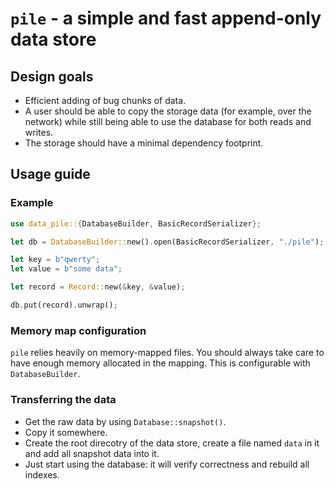# `pile` - a simple and fast append-only data store

## Design goals

* Efficient adding of bug chunks of data.
* A user should be able to copy the storage data (for example, over the network)
  while still being able to use the database for both reads and writes.
* The storage should have a minimal dependency footprint.

## Usage guide

### Example

```rust
use data_pile::{DatabaseBuilder, BasicRecordSerializer};

let db = DatabaseBuilder::new().open(BasicRecordSerializer, "./pile");

let key = b"qwerty";
let value = b"some data";

let record = Record::new(&key, &value);

db.put(record).unwrap();
```

### Memory map configuration

`pile` relies heavily on memory-mapped files. You should always take care to
have enough memory allocated in the mapping. This is configurable with
`DatabaseBuilder`.

### Transferring the data

- Get the raw data by using `Database::snapshot()`.
- Copy it somewhere.
- Create the root direcotry of the data store, create a file named `data` in it
  and add all snapshot data into it.
- Just start using the database: it will verify correctness and rebuild all
  indexes.
